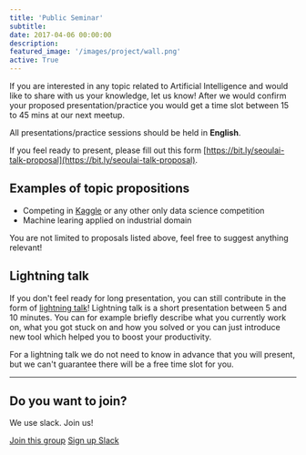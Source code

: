 ```yaml
---
title: 'Public Seminar'
subtitle: 
date: 2017-04-06 00:00:00
description: 
featured_image: '/images/project/wall.png'
active: True
---
```



If you are interested in any topic related to Artificial Intelligence and would like to share with us your knowledge, let us know! After we would confirm your proposed presentation/practice you would get a time slot between 15 to 45 mins at our next meetup.

All presentations/practice sessions should be held in **English**.

If you feel ready to present, please fill out this form [https://bit.ly/seoulai-talk-proposal](https://bit.ly/seoulai-talk-proposal).

## Examples of topic propositions

* Competing in [Kaggle](https://www.kaggle.com/) or any other only data science competition
* Machine learing applied on industrial domain

You are not limited to proposals listed above, feel free to suggest anything relevant!

## Lightning talk

If you don't feel ready for long presentation, you can still contribute in the form of [lightning talk](https://en.wikipedia.org/wiki/Lightning_talk)!
Lightning talk is a short presentation between 5 and 10 minutes. You can for example briefly describe what you currently work on, what you got stuck on and how you solved or you can just introduce new tool which helped you to boost your productivity.

For a lightning talk we do not need to know in advance that you will present, but we can't guarantee there will be a free time slot for you.

---

## Do you want to join?

We use slack. Join us!

<a href="https://seoulai.slack.com/messages/C503NSXE1" class="button button--large">Join this group</a>
<a href="https://seoulai.herokuapp.com/" class="button button--large">Sign up Slack</a>
